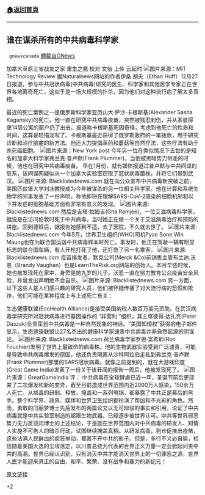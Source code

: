 ###  [:house:返回首頁](https://github.com/ourhimalayas/txt)
---

## 谁在谋杀所有的中共病毒科学家
` gnewscanada` [轉載自GNews](https://gnews.org/zh-hans/694144/)

加拿大草原三省战友之家 重生之鹰
校对 文怡 上传 云起时
![]()![](https://gnews.org/wp-content/uploads/2020/12/MIT-Technology-Review.jpg)图片来源：MIT Technology Review
据Naturalnews网站的作者伊桑.胡夫（Ethan Huff）12月27日报道，参与中共冠状病毒(中共病毒)研究的医生、科学家和其他医学专家正在世界各地离奇死亡，这似乎是一场大规模的扑杀，因为他们对这种流行病了解太多真相。

最近的死亡案例之一是俄罗斯科学家亚历山大·萨沙·卡根斯基(Alexander Sasha Kagansky)的死亡。他一直在研究中共病毒疫苗，突然被残忍刺伤，并从圣彼得堡14层公寓的窗户扔了出去。报道称卡根斯基死因奇怪，考虑到他死亡的性质和时间，这算是轻描淡写了。卡根斯基最近获得了俄罗斯政府的一笔拨款，用于研究诊断和治疗脑瘤的新方法。他还大力提倡草药和蘑菇等自然疗法，这些疗法有助于杀死癌细胞。
![]()![](https://gnews.org/wp-content/uploads/2020/12/new-york-post.jpg)图片来源：New York post
今年另一位在类似情况下去世的是知名的加拿大科学家弗兰克·普卢默(Frank Plummer)。当他被黑暗势力带走的时候，他也在研究中共病毒疫苗。 早在1月份，就有媒体报道过普卢默与中共间谍的联系，该间谍网疑似从一个加拿大实验室窃取了冠状病毒菌株，并将它们带到武汉。
![]()![](https://gnews.org/wp-content/uploads/2020/12/Frank-Plummer-Winnipeg-Lab-Scientist-Working-On-Coronavirus-Assassinated.jpg)图片来源: Blacklistednews.com
就在向公众宣布中共病毒新突破之前，美国匹兹堡大学刘冰教授成为今年被谋杀的另一位相关科学家。他在计算和系统生物学的同事发表了一份声明，称他即将在理解SARS-CoV-2感染的细胞机制和以下并发症的细胞基础方面有非常有意义的发现。
![]()![](https://gnews.org/wp-content/uploads/2020/12/Professor-Bing-Liu-Coronavirus-Assassination.jpg)图片来源: Blacklistednews.com
然后是吉塔·拉姆吉(Gita Ramjee)，一位艾滋病毒科学家，据说是在访问伦敦时死于中共病毒，当时她正在做一个关于艾滋病毒治疗和预防的讲座。回到德班后，据报告她感到不适，去了医院，不久就去世了。
![]()![](https://gnews.org/wp-content/uploads/2020/12/Gita-Ramjee-HIV-Scientist-Dies-Of-Coronavirus.png)图片来源: Blacklistednews.com
今年5月，世界卫生组织(WHO)司机Pyae Sone Win Maung也在为联合国运送中共病毒样本时死亡。事发时，他正在驾驶一辆有明显标志的联合国车辆，有人开枪打死了他，还打伤了另一名乘客。
![]()![](https://gnews.org/wp-content/uploads/2020/12/WHO-Driver-Carrying-Coronavirus-Samples-Shot-Dead-in-Myanmar.jpg)图片来源: Blacklistednews.com
疫苗揭发者、默克公司(Merck &Co)前销售主管布兰迪.沃恩（Brandy Vaughan）也是LearnTheRisk.org网站的创始人。本月早些时候，她也被发现死在家中，身旁是她九岁的儿子。沃恩一直在努力教育公众疫苗安全风险，并曾发出声明绝不会自杀。
![]()![](https://gnews.org/wp-content/uploads/2020/12/brandy-vaughan.jpg)图片来源: Blacklistednews.com
另一方面，以下这些人是人们感兴趣的研究人员，他们被怀疑传播了对大流行病的恐慌和欺诈，他们可能在某种程度上与上述死亡有关：

生态健康联盟(EcoHealth Alliance)是接受美国纳税人数百万美元资助，在武汉病毒学研究所对冠状病毒进行基因操作的 “非营利 “组织。其主席彼得·达扎克(Peter Daszak)负责策划中共病毒是一种自然现象的神话。“美国知情权”获得的电子邮件显示，生态健康联盟让27名杰出的健康科学家谴责中共病毒并非自然起源的阴谋论。
![]()![](https://gnews.org/wp-content/uploads/2020/12/President-of-EcoHealth-Alliance-Peter-Daszak-796x420-1.jpg)图片来源: Blacklistednews.com
荷兰病毒学家罗恩·富希耶(Ron Fouchier)发明了世界上最致命的病毒株。他的生物武器实验受到广泛谴责，可能是导致中共病毒爆发的原因。他还负责隔离从沙特阿拉伯走私到弗兰克·普卢默(Frank Plummer)那里的SARS冠状病毒。就像之前提到的，就在大游戏印度(Great Game India)发表了一份关于该丑闻的报告一周后，他被发现死了。
![]()![](https://gnews.org/wp-content/uploads/2020/12/GreatGameIndia-1.jpg)图片来源：GreatGameIndia
评：
中共病毒在全球肆虐已近一年，圣诞节前后更迎来了二次爆发和新的变异，截至目前造成世界范围内近2000万人感染，150余万人死亡。从病毒的研制、释放、掩盖和一系列甩锅，都暴露了中共正是幕后的黑手。整个科学界、政界、媒体和世界卫生组织都扮演了帮凶和不光彩的角色。然而，勇敢的闫丽梦博士先后发布的两篇论文以无可辩驳的事实和引用，论证了中共病毒就是中共实验室制造的超限生物武器，已经逐步被世界认可。中共等世界邪恶势力无力反驳闫博士的上述结论，于是就在世界范围内对中共病毒的研发人、知情人实施不可告人的暗杀行动，试图继续掩盖真相。从研发病毒，到仓促推出疫苗，这些沾满人民鲜血的疯狂举动，都离不开中共的影子。但是，多行不义必自毙，相信随着美国大选的尘埃落定，以川普总统为代表的世界正义力量一定会掀起问责中共的高潮。世界已经认识到，只有消灭中共才能消灭世界上的一切罪恶之源，世界人民才能迎来真正的自由、和平、繁荣、没有战争和暴力的新纪元！

[原文链接](https://www.naturalnews.com/2020-12-27-whos-murdering-all-the-covid-scientists.html#)

+2
